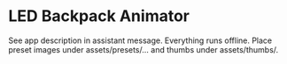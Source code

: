 # LED Backpack Animator
See app description in assistant message. Everything runs offline. Place preset images under assets/presets/... and thumbs under assets/thumbs/.